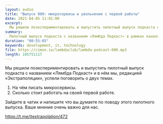 ```yaml
---
layout: audio
title: "Выпуск 000: микросервисы и увольнение с первой работы"
date: 2021-04-05 11:01:00
excerpt:
  Мы решили поэкспериментировать и выпустить пилотный выпуск подкаста c названием «Лямбда Подкаст». В нём мы, редакцией «Экстраполяции», успели поговорить о двух темах.
summary:
  Пилотный выпуск подкаста c названием «Лямбда Подкаст» в рамках канала «Экстраполяция IT» (https://t.me/itextrapolation)
duration: "00:55:05"
keywords: development, it, technology
file: https://cimon.io/lambdaclub/lambda-podcast-000.mp3
length: 105751117
---
```


Мы решили поэкспериментировать и выпустить пилотный выпуск подкаста c названием «Лямбда Подкаст» и в нём мы, редакцией «Экстраполяции», успели поговорить о двух темах.

1. На чём писать микросервисы.
2. Сколько стоит работать на своей первой работе.

Зайдите в чатик и напишите что вы думаете по поводу этого пилотного выпуска. Ваше мнение очень важно для нас.

https://t.me/itextrapolation/472


<script>

</script>
